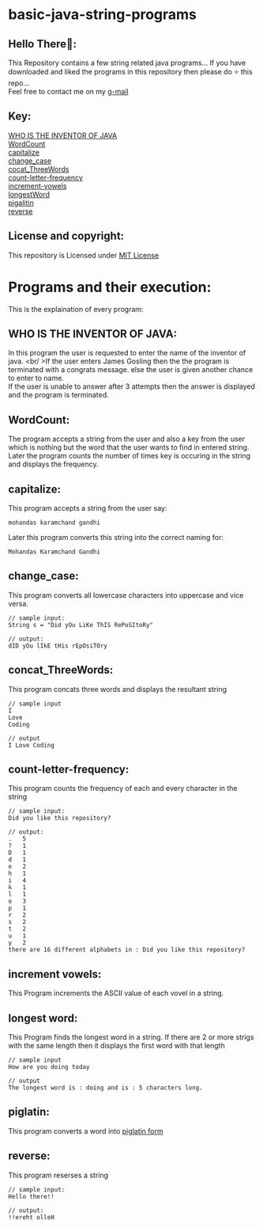 # basic-java-string-programs

## Hello There👋:
This Repository contains a few string related java programs... If you have downloaded and liked the programs in this repository then please do ⭐ this repo... 
<br />Feel free to contact me on my [g-mail]

[g-mail]:mailto:voyager2005.github@gmail.com

## Key:
[WHO IS THE INVENTOR OF JAVA]
<br />[WordCount]
<br />[capitalize]
<br />[change_case]
<br />[cocat_ThreeWords]
<br />[count-letter-frequency]
<br />[increment-vowels]
<br />[longestWord]
<br />[pigalitin]
<br />[reverse]

[WHO IS THE INVENTOR OF JAVA]:https://github.com/voyager2005/string-manipulation#who-is-the-inventor-of-java
[WordCount]:https://github.com/voyager2005/string-manipulation#wordcount
[capitalize]:https://github.com/voyager2005/string-manipulation#capitalize
[change_case]:https://github.com/voyager2005/string-manipulation#change_case
[cocat_ThreeWords]:https://github.com/voyager2005/string-manipulation#concat_threewords
[count-letter-frequency]:https://github.com/voyager2005/string-manipulation#count-letter-frequency
[increment-vowels]:https://github.com/voyager2005/string-manipulation#increment-vowels
[longestWord]:https://github.com/voyager2005/string-manipulation#longest-word
[pigalitin]:https://github.com/voyager2005/string-manipulation#piglatin
[reverse]:https://github.com/voyager2005/string-manipulation#reverse

## License and copyright:
This repository is Licensed under [MIT License](LICENSE)

# Programs and their execution: 
This is the explaination of every program:
## WHO IS THE INVENTOR OF JAVA:
In this program the user is requested to enter the name of the inventor of java. 
<br/ >If the user enters James Gosling then the the program is terminated with a congrats message. else the user is given another chance to enter to name. 
<br />If the user is unable to answer after 3 attempts then the answer is displayed and the program is terminated.

## WordCount:
The program accepts a string from the user and also a key from the user which is nothing but the word that the user wants to find in entered string. 
<br />Later the program counts the number of times key is occuring in the string and displays the frequency. 

## capitalize:
This program accepts a string from the user say:
```
mohandas karamchand gandhi
```
Later this program converts this string into the correct naming for:
```
Mohandas Karamchand Gandhi
```
## change_case:
This program converts all lowercase characters into uppercase and vice versa. 
```
// sample input:
String s = "Did yOu LiKe ThIS RePoSItoRy"

// output: 
dID yOu lIkE tHis rEpOsiTOry
```
## concat_ThreeWords:
This program concats three words and displays the resultant string 
``` 
// sample input
I
Love
Coding

// output
I Love Coding
```
## count-letter-frequency:
This program counts the frequency of each and every character in the string 
```
// sample input: 
Did you like this repository?

// output: 
. 	5
?	1
D	1
d	1
e	2
h	1
i	4
k	1
l	1
o	3
p	1
r	2
s	2
t	2
u	1
y	2
there are 16 different alphabets in : Did you like this repository? 
```
## increment vowels:
This Program increments the ASCII value of each vovel in a string. 

## longest word:
This Program finds the longest word in a string. If there are 2 or more strigs with the same length then it displays the first word with that length
```
// sample input
How are you doing today

// output
The longest word is : doing and is : 5 characters long.
```

## piglatin:
This program converts a word into [piglatin form]

## reverse:
This program reserses a string 
```
// sample input:
Hello there!!

// output: 
!!ereht olleH
```
[piglatin form]: https://www.dictionary.com/e/pig-latin

